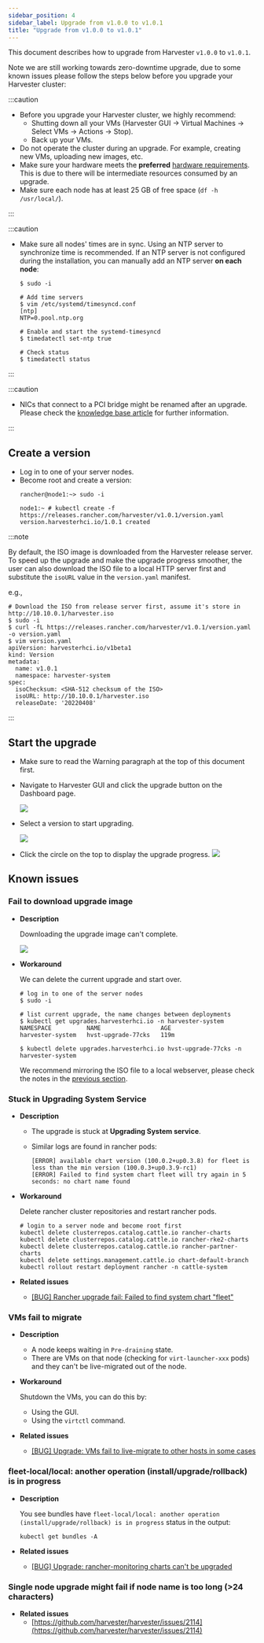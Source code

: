 ```yaml
---
sidebar_position: 4
sidebar_label: Upgrade from v1.0.0 to v1.0.1
title: "Upgrade from v1.0.0 to v1.0.1"
---
```


<head>
  <link rel="canonical" href="https://docs.harvesterhci.io/v1.1/upgrade/previous-releases/v1-0-0-to-v1-0-1"/>
</head>

This document describes how to upgrade from Harvester `v1.0.0` to `v1.0.1`.

Note we are still working towards zero-downtime upgrade, due to some known issues please follow the steps below before you upgrade your Harvester cluster:

:::caution

- Before you upgrade your Harvester cluster, we highly recommend:
    - Shutting down all your VMs (Harvester GUI -> Virtual Machines -> Select VMs -> Actions -> Stop).
    - Back up your VMs.
- Do not operate the cluster during an upgrade. For example, creating new VMs, uploading new images, etc.
- Make sure your hardware meets the **preferred** [hardware requirements](../../install/requirements.md#hardware-requirements). This is due to there will be intermediate resources consumed by an upgrade.
- Make sure each node has at least 25 GB of free space (`df -h /usr/local/`).

:::

:::caution

- Make sure all nodes' times are in sync. Using an NTP server to synchronize time is recommended. If an NTP server is not configured during the installation, you can manually add an NTP server **on each node**:

    ```
    $ sudo -i

    # Add time servers
    $ vim /etc/systemd/timesyncd.conf
    [ntp]
    NTP=0.pool.ntp.org

    # Enable and start the systemd-timesyncd
    $ timedatectl set-ntp true

    # Check status
    $ timedatectl status
    ```

:::

:::caution

- NICs that connect to a PCI bridge might be renamed after an upgrade. Please check the [knowledge base article](https://harvesterhci.io/kb/nic-naming-scheme) for further information.

:::

## Create a version

- Log in to one of your server nodes.
- Become root and create a version:
    ```
    rancher@node1:~> sudo -i

    node1:~ # kubectl create -f https://releases.rancher.com/harvester/v1.0.1/version.yaml
    version.harvesterhci.io/1.0.1 created
    ```

:::note

By default, the ISO image is downloaded from the Harvester release server. To speed up the upgrade and make the upgrade progress smoother, the user can also download the ISO file to a local HTTP server first and substitute the `isoURL` value in the `version.yaml` manifest.

e.g.,

```
# Download the ISO from release server first, assume it's store in http://10.10.0.1/harvester.iso
$ sudo -i
$ curl -fL https://releases.rancher.com/harvester/v1.0.1/version.yaml -o version.yaml
$ vim version.yaml 
apiVersion: harvesterhci.io/v1beta1
kind: Version
metadata:
  name: v1.0.1
  namespace: harvester-system
spec:
  isoChecksum: <SHA-512 checksum of the ISO> 
  isoURL: http://10.10.0.1/harvester.iso
  releaseDate: '20220408'
```

:::

## Start the upgrade

- Make sure to read the Warning paragraph at the top of this document first.
- Navigate to Harvester GUI and click the upgrade button on the Dashboard page.

    ![](/img/v1.1/upgrade/upgrade_button.png)

- Select a version to start upgrading.

    ![](/img/v1.1/upgrade/upgrade_select_version.png)

- Click the circle on the top to display the upgrade progress.
    ![](/img/v1.1/upgrade/upgrade_progress.png)

## Known issues

### Fail to download upgrade image

- **Description**

    Downloading the upgrade image can't complete.

    ![](/img/v1.1/upgrade/known_issue_downloading_image_failure.png)

- **Workaround**

    We can delete the current upgrade and start over.
    
    ```
    # log in to one of the server nodes
    $ sudo -i

    # list current upgrade, the name changes between deployments
    $ kubectl get upgrades.harvesterhci.io -n harvester-system
    NAMESPACE          NAME                 AGE
    harvester-system   hvst-upgrade-77cks   119m

    $ kubectl delete upgrades.harvesterhci.io hvst-upgrade-77cks -n harvester-system
    ```

    We recommend mirroring the ISO file to a local webserver, please check the notes in the [previous section](#create-a-version).

### Stuck in **Upgrading System Service**

- **Description**
    - The upgrade is stuck at **Upgrading System service**.
    - Similar logs are found in rancher pods:

        ```
        [ERROR] available chart version (100.0.2+up0.3.8) for fleet is less than the min version (100.0.3+up0.3.9-rc1) 
        [ERROR] Failed to find system chart fleet will try again in 5 seconds: no chart name found
        ```

- **Workaround**

    Delete rancher cluster repositories and restart rancher pods.

    ```
    # login to a server node and become root first
    kubectl delete clusterrepos.catalog.cattle.io rancher-charts
    kubectl delete clusterrepos.catalog.cattle.io rancher-rke2-charts
    kubectl delete clusterrepos.catalog.cattle.io rancher-partner-charts
    kubectl delete settings.management.cattle.io chart-default-branch
    kubectl rollout restart deployment rancher -n cattle-system
    ```

- **Related issues**
    - [[BUG] Rancher upgrade fail: Failed to find system chart "fleet"](https://github.com/harvester/harvester/issues/2011)


### VMs fail to migrate

- **Description**
    - A node keeps waiting in `Pre-draining` state.
    - There are VMs on that node (checking for `virt-launcher-xxx` pods) and they can't be live-migrated out of the node.

- **Workaround**

    Shutdown the VMs, you can do this by:

    - Using the GUI.
    - Using the `virtctl` command.

- **Related issues**
    - [[BUG] Upgrade: VMs fail to live-migrate to other hosts in some cases](https://github.com/harvester/harvester/issues/2029)

### fleet-local/local: another operation (install/upgrade/rollback) is in progress 

- **Description**

    You see bundles have `fleet-local/local: another operation (install/upgrade/rollback) is in progress` status in the output:

    ```
    kubectl get bundles -A
    ```

- **Related issues**
    - [[BUG] Upgrade: rancher-monitoring charts can't be upgraded](https://github.com/harvester/harvester/issues/1983)


### Single node upgrade might fail if node name is too long (>24 characters)

- **Related issues**
    - [https://github.com/harvester/harvester/issues/2114](https://github.com/harvester/harvester/issues/2114)

